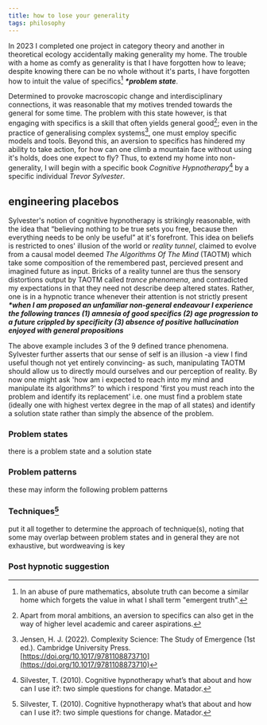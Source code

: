```yaml
---
title: how to lose your generality
tags: philosophy
---
```


In 2023 I completed one project in category theory and another in theoretical ecology accidentally making generality my home. The trouble with a home as comfy as generality is that I have forgotten how to leave;<!--more--> despite knowing there can be no whole without it's parts, I have forgotten how to intuit the value of specifics[^1] **_*problem state_**.

Determined to provoke macroscopic change and interdisciplinary connections, it was reasonable that my motives trended towards the general for some time. The problem with this state however, is that engaging with specifics is a skill that often yields general good[^2]; even in the practice of generalising complex systems[^3], one must employ specific models and tools. Beyond this, an aversion to specifics has hindered my ability to take action, for how can one climb a mountain face without using it's holds, does one expect to fly? Thus, to extend my home into non-generality, I will begin with a specific book *Cognitive Hypnotherapy*[^4] by a specific individual *Trevor Sylvester*.

## engineering placebos 

Sylvester's notion of cognitive hypnotherapy is strikingly reasonable, with the idea that “believing nothing to be true sets you free, because then everything needs to be only be useful” at it's forefront. This idea on beliefs is restricted to ones' illusion of the world or _reality tunnel_, claimed to evolve from a causal model deemed _The Algorithms Of The Mind_ (TAOTM) which take some composition of the remembered past, percieved present and imagined future as input. Bricks of a reality tunnel are thus the sensory distortions output by TAOTM called _trance phenomena_, and contradicted my expectations in that they need not describe deep altered states. Rather, one is in a hypnotic trance whenever their attention is not strictly present **_*when I am proposed an unfamiliar non-general endeavour I experience the following trances (1) amnesia of good specifics (2) age progression to a future crippled by specificity (3) absence of positive hallucination enjoyed with general propositions_**

The above example includes 3 of the 9 defined trance phenomena. Sylvester further asserts that our sense of self is an illusion -a view I find useful though not yet entirely convincing- as such, manipulating TAOTM should allow us to directly mould ourselves and our perception of reality. By now one might ask 'how am i expected to reach into my mind and manipulate its algorithms?' to which i respond 'first you must reach into the problem and identify its replacement' i.e. one must find a problem state (ideally one with highest vertex degree in the map of all states) and identify a solution state rather than simply the absence of the problem.

### Problem states
there is a problem state and a solution state

### Problem patterns
these may inform the following problem patterns

### Techniques[^4]
put it all together to determine the approach of technique(s), noting that some may overlap between problem states and in general they are not exhaustive, but wordweaving is key

### Post hypnotic suggestion

[^1]: In an abuse of pure mathematics, absolute truth can become a similar home which forgets the value in what I shall term "emergent truth".
[^2]: Apart from moral ambitions, an aversion to specifics can also get in the way of higher level academic and career aspirations.
[^3]: Jensen, H. J. (2022). Complexity Science: The Study of Emergence (1st ed.). Cambridge University Press. [https://doi.org/10.1017/9781108873710](https://doi.org/10.1017/9781108873710)
[^4]: Silvester, T. (2010). Cognitive hypnotherapy what’s that about and how can I use it?: two simple questions for change. Matador.
[^5]: I will omit so not to rob Sylvester of students
